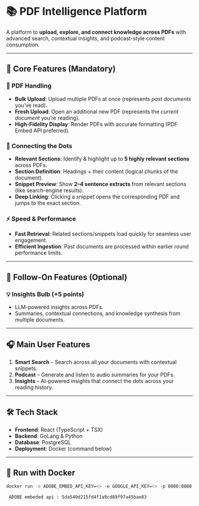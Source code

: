 # 📚 PDF Intelligence Platform

A platform to **upload, explore, and connect knowledge across PDFs** with advanced search, contextual insights, and podcast-style content consumption.  

---

## 🚀 Core Features (Mandatory)

### 📂 PDF Handling
- **Bulk Upload**: Upload multiple PDFs at once (represents *past documents* you’ve read).  
- **Fresh Upload**: Open an additional new PDF (represents the *current document* you’re reading).  
- **High-Fidelity Display**: Render PDFs with accurate formatting (PDF Embed API preferred).  

### 🔗 Connecting the Dots
- **Relevant Sections**: Identify & highlight up to **5 highly relevant sections** across PDFs.  
- **Section Definition**: Headings + their content (logical chunks of the document).  
- **Snippet Preview**: Show **2–4 sentence extracts** from relevant sections (like search-engine results).  
- **Deep Linking**: Clicking a snippet opens the corresponding PDF and jumps to the exact section.  

### ⚡ Speed & Performance
- **Fast Retrieval**: Related sections/snippets load quickly for seamless user engagement.  
- **Efficient Ingestion**: Past documents are processed within earlier round performance limits.  

---

## 🌟 Follow-On Features (Optional)

### 💡 Insights Bulb (+5 points)
- LLM-powered insights across PDFs.  
- Summaries, contextual connections, and knowledge synthesis from multiple documents.  

---

## 🎧 Main User Features

1. **Smart Search** – Search across all your documents with contextual snippets.  
2. **Podcast** – Generate and listen to audio summaries for your PDFs.  
3. **Insights** – AI-powered insights that connect the dots across your reading history.  

---

## 🛠️ Tech Stack

- **Frontend**: React (TypeScript + TSX)  
- **Backend**: GoLang & Python  
- **Database**: PostgreSQL  
- **Deployment**: Docker (command below)  

---

## 🐳 Run with Docker

```bash
docker run -e ADOBE_EMBED_API_KEY=<> -e GOOGLE_API_KEY=<> -p 8080:8080 <image_name>
```


```bash
 ADOBE embeded api : 5da540d215fd4f1a9cd89f97a45bae83
```